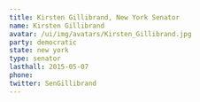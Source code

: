 ```yaml
---
title: Kirsten Gillibrand, New York Senator
name: Kirsten Gillibrand
avatar: /ui/img/avatars/Kirsten_Gillibrand.jpg
party: democratic
state: new york
type: senator
lasthall: 2015-05-07
phone: 
twitter: SenGillibrand
---
```

